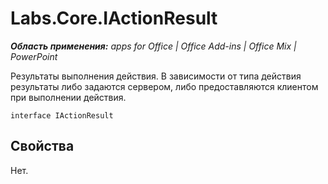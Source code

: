 
# Labs.Core.IActionResult

 _**Область применения:** apps for Office | Office Add-ins | Office Mix | PowerPoint_

Результаты выполнения действия. В зависимости от типа действия результаты либо задаются сервером, либо предоставляются клиентом при выполнении действия.

```
interface IActionResult
```


## Свойства

Нет.


